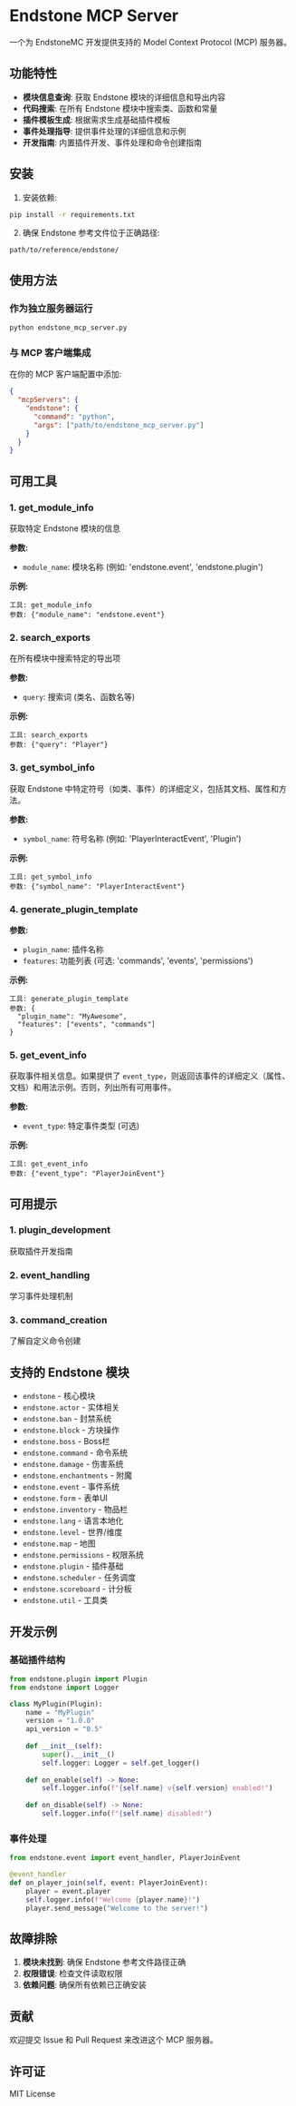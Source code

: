 # Endstone MCP Server

一个为 EndstoneMC 开发提供支持的 Model Context Protocol (MCP) 服务器。

## 功能特性

- **模块信息查询**: 获取 Endstone 模块的详细信息和导出内容
- **代码搜索**: 在所有 Endstone 模块中搜索类、函数和常量
- **插件模板生成**: 根据需求生成基础插件模板
- **事件处理指导**: 提供事件处理的详细信息和示例
- **开发指南**: 内置插件开发、事件处理和命令创建指南

## 安装

1. 安装依赖:
```bash
pip install -r requirements.txt
```

2. 确保 Endstone 参考文件位于正确路径:
```
path/to/reference/endstone/
```

## 使用方法

### 作为独立服务器运行

```bash
python endstone_mcp_server.py
```

### 与 MCP 客户端集成

在你的 MCP 客户端配置中添加:

```json
{
  "mcpServers": {
    "endstone": {
      "command": "python",
      "args": ["path/to/endstone_mcp_server.py"]
    }
  }
}
```

## 可用工具

### 1. get_module_info
获取特定 Endstone 模块的信息

**参数:**
- `module_name`: 模块名称 (例如: 'endstone.event', 'endstone.plugin')

**示例:**
```
工具: get_module_info
参数: {"module_name": "endstone.event"}
```

### 2. search_exports
在所有模块中搜索特定的导出项

**参数:**
- `query`: 搜索词 (类名、函数名等)

**示例:**
```
工具: search_exports
参数: {"query": "Player"}
```

### 3. get_symbol_info
获取 Endstone 中特定符号（如类、事件）的详细定义，包括其文档、属性和方法。

**参数:**
- `symbol_name`: 符号名称 (例如: 'PlayerInteractEvent', 'Plugin')

**示例:**
```
工具: get_symbol_info
参数: {"symbol_name": "PlayerInteractEvent"}
```

### 4. generate_plugin_template

**参数:**
- `plugin_name`: 插件名称
- `features`: 功能列表 (可选: 'commands', 'events', 'permissions')

**示例:**
```
工具: generate_plugin_template
参数: {
  "plugin_name": "MyAwesome",
  "features": ["events", "commands"]
}
```

### 5. get_event_info
获取事件相关信息。如果提供了 `event_type`，则返回该事件的详细定义（属性、文档）和用法示例。否则，列出所有可用事件。

**参数:**
- `event_type`: 特定事件类型 (可选)

**示例:**
```
工具: get_event_info
参数: {"event_type": "PlayerJoinEvent"}
```

## 可用提示

### 1. plugin_development
获取插件开发指南

### 2. event_handling
学习事件处理机制

### 3. command_creation
了解自定义命令创建

## 支持的 Endstone 模块

- `endstone` - 核心模块
- `endstone.actor` - 实体相关
- `endstone.ban` - 封禁系统
- `endstone.block` - 方块操作
- `endstone.boss` - Boss栏
- `endstone.command` - 命令系统
- `endstone.damage` - 伤害系统
- `endstone.enchantments` - 附魔
- `endstone.event` - 事件系统
- `endstone.form` - 表单UI
- `endstone.inventory` - 物品栏
- `endstone.lang` - 语言本地化
- `endstone.level` - 世界/维度
- `endstone.map` - 地图
- `endstone.permissions` - 权限系统
- `endstone.plugin` - 插件基础
- `endstone.scheduler` - 任务调度
- `endstone.scoreboard` - 计分板
- `endstone.util` - 工具类

## 开发示例

### 基础插件结构

```python
from endstone.plugin import Plugin
from endstone import Logger

class MyPlugin(Plugin):
    name = "MyPlugin"
    version = "1.0.0"
    api_version = "0.5"
    
    def __init__(self):
        super().__init__()
        self.logger: Logger = self.get_logger()
    
    def on_enable(self) -> None:
        self.logger.info(f"{self.name} v{self.version} enabled!")
    
    def on_disable(self) -> None:
        self.logger.info(f"{self.name} disabled!")
```

### 事件处理

```python
from endstone.event import event_handler, PlayerJoinEvent

@event_handler
def on_player_join(self, event: PlayerJoinEvent):
    player = event.player
    self.logger.info(f"Welcome {player.name}!")
    player.send_message("Welcome to the server!")
```

## 故障排除

1. **模块未找到**: 确保 Endstone 参考文件路径正确
2. **权限错误**: 检查文件读取权限
3. **依赖问题**: 确保所有依赖已正确安装

## 贡献

欢迎提交 Issue 和 Pull Request 来改进这个 MCP 服务器。

## 许可证

MIT License